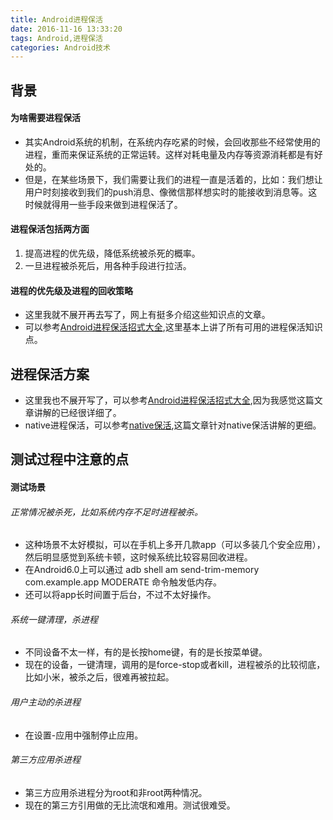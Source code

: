 ```yaml
---
title: Android进程保活
date: 2016-11-16 13:33:20
tags: Android,进程保活
categories: Android技术
---
```

## 背景
#### 为啥需要进程保活
- 其实Android系统的机制，在系统内存吃紧的时候，会回收那些不经常使用的进程，重而来保证系统的正常运转。这样对耗电量及内存等资源消耗都是有好处的。
- 但是，在某些场景下，我们需要让我们的进程一直是活着的，比如：我们想让用户时刻接收到我们的push消息、像微信那样想实时的能接收到消息等。这时候就得用一些手段来做到进程保活了。

#### 进程保活包括两方面
 1. 提高进程的优先级，降低系统被杀死的概率。
 2. 一旦进程被杀死后，用各种手段进行拉活。

#### 进程的优先级及进程的回收策略
- 这里我就不展开再去写了，网上有挺多介绍这些知识点的文章。
- 可以参考[Android进程保活招式大全](http://dev.qq.com/topic/57ac4a0ea374c75371c08ce8),这里基本上讲了所有可用的进程保活知识点。

## 进程保活方案
- 这里我也不展开写了，可以参考[Android进程保活招式大全](http://dev.qq.com/topic/57ac4a0ea374c75371c08ce8),因为我感觉这篇文章讲解的已经很详细了。
- native进程保活，可以参考[native保活](http://blog.csdn.net/marswin89/article/details/50899838),这篇文章针对native保活讲解的更细。

## 测试过程中注意的点

#### 测试场景
###### 正常情况被杀死，比如系统内存不足时进程被杀。
- 这种场景不太好模拟，可以在手机上多开几款app（可以多装几个安全应用），然后明显感觉到系统卡顿，这时候系统比较容易回收进程。
- 在Android6.0上可以通过 adb shell am send-trim-memory com.example.app MODERATE  命令触发低内存。
- 还可以将app长时间置于后台，不过不太好操作。

###### 系统一键清理，杀进程
- 不同设备不太一样，有的是长按home键，有的是长按菜单键。
- 现在的设备，一键清理，调用的是force-stop或者kill，进程被杀的比较彻底，比如小米，被杀之后，很难再被拉起。

###### 用户主动的杀进程
- 在设置-应用中强制停止应用。

###### 第三方应用杀进程
- 第三方应用杀进程分为root和非root两种情况。
- 现在的第三方引用做的无比流氓和难用。测试很难受。
